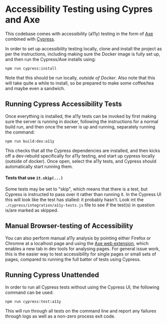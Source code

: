 # Accessibility Testing using Cypres and Axe

This codebase comes with accessibility (a11y) testing in the form of [Axe](https://www.deque.com/axe/) combined with [Cypress](https://www.cypress.io/).

In order to set up accessibility testing locally, clone and install the project as per the instructions, including making sure the Docker image is fully set up, and then run the Cypress/Axe installs using:

```
npm run cypress:install
```

Note that this should be run locally, _outside of Docker_. Also note that this will take quite a while to install, so be prepared to make some coffee/tea and maybe even a sandwich.

## Running Cypress Accessibility Tests

Once everything is installed, the a11y tests can be invoked by first making sure the server is running in docker, following the instructions for a normal build run, and then once the server is up and running, separately running the command:

```
npm run build:dev:a11y
```

This checks that all the Cypress dependencies are installed, and then kicks off a dev-rebuild specifically for a11y testing, and start up cypress locally (outside of docker). Once open, select the a11y tests, and Cypress should automatically start running them.

#### Tests that use `it.skip(...)`

Some tests may be set to "skip", which means that there is a test, but Cypress is instructed to pass over it rather than running it. In the Cypress UI this will look like the test has stalled: it probably hasn't. Look int the `./cypress/integration/a11y-tests.js` file to see if the test(s) in question is/are marked as skipped.

## Manual Browser-testing of Accessibility

You can also perform manual a11y analysis by pointing either Firefox or Chromne at a localhost page and using the [Axe web extension](https://www.deque.com/axe/axe-for-web), which enables a new tab in dev tools for analysing pages. For general issue work, this is the easier way to test accessibility for single pages or small sets of pages, compared to running the full batter of tests using Cypress.

## Running Cypress Unattended

In order to run all Cypress tests without using the Cypress UI, the following command can be used:

```
npm run cypress:test:a11y
```

This will run through all tests on the command line and report any failures through logs as well as a non-zero process exit code.
